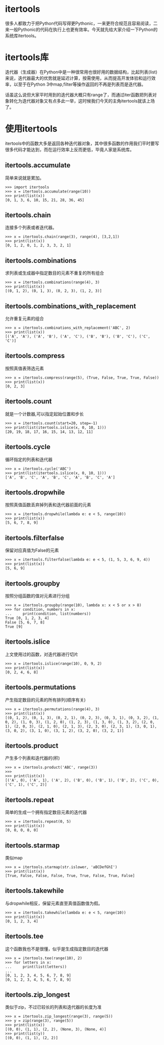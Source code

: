 # itertools

很多人都致力于把Python代码写得更Pythonic，一来更符合规范且容易阅读，二来一般Pythonic的代码在执行上也更有效率。今天就先给大家介绍一下Python的系统库itertools。

# itertools库

迭代器（生成器）在Python中是一种很常用也很好用的数据结构，比起列表(list)来说，迭代器最大的优势就是延迟计算，按需使用，从而提高开发体验和运行效率，以至于在Python 3中map,filter等操作返回的不再是列表而是迭代器。

话虽这么说但大家平时用到的迭代器大概只有range了，而通过iter函数把列表对象转化为迭代器对象又有点多此一举，这时候我们今天的主角itertools就该上场了。

# 使用itertools

itertools中的函数大多是返回各种迭代器对象，其中很多函数的作用我们平时要写很多代码才能达到，而在运行效率上反而更低，毕竟人家是系统库。

## itertools.accumulate

简单来说就是累加。

```
>>> import itertools
>>> x = itertools.accumulate(range(10))
>>> print(list(x))
[0, 1, 3, 6, 10, 15, 21, 28, 36, 45]
```

## itertools.chain

连接多个列表或者迭代器。

```
>>> x = itertools.chain(range(3), range(4), [3,2,1])
>>> print(list(x))
[0, 1, 2, 0, 1, 2, 3, 3, 2, 1]
```

## itertools.combinations

求列表或生成器中指定数目的元素不重复的所有组合

```
>>> x = itertools.combinations(range(4), 3)
>>> print(list(x))
[(0, 1, 2), (0, 1, 3), (0, 2, 3), (1, 2, 3)]
```

## itertools.combinations_with_replacement

允许重复元素的组合

```
>>> x = itertools.combinations_with_replacement('ABC', 2)
>>> print(list(x))
[('A', 'A'), ('A', 'B'), ('A', 'C'), ('B', 'B'), ('B', 'C'), ('C', 'C')]
```

## itertools.compress

按照真值表筛选元素

```
>>> x = itertools.compress(range(5), (True, False, True, True, False))
>>> print(list(x))
[0, 2, 3]
```

## itertools.count

就是一个计数器,可以指定起始位置和步长

```
>>> x = itertools.count(start=20, step=-1)
>>> print(list(itertools.islice(x, 0, 10, 1)))
[20, 19, 18, 17, 16, 15, 14, 13, 12, 11]
```

## itertools.cycle

循环指定的列表和迭代器

```
>>> x = itertools.cycle('ABC')
>>> print(list(itertools.islice(x, 0, 10, 1)))
['A', 'B', 'C', 'A', 'B', 'C', 'A', 'B', 'C', 'A']
```

## itertools.dropwhile

按照真值函数丢弃掉列表和迭代器前面的元素

```
>>> x = itertools.dropwhile(lambda e: e < 5, range(10))
>>> print(list(x))
[5, 6, 7, 8, 9]
```

## itertools.filterfalse

保留对应真值为False的元素

```
>>> x = itertools.filterfalse(lambda e: e < 5, (1, 5, 3, 6, 9, 4))
>>> print(list(x))
[5, 6, 9]
```

## itertools.groupby

按照分组函数的值对元素进行分组

```
>>> x = itertools.groupby(range(10), lambda x: x < 5 or x > 8)                                                                                                 
>>> for condition, numbers in x:                                                  
...     print(condition, list(numbers))                                                                                                        
True [0, 1, 2, 3, 4]                                                              
False [5, 6, 7, 8]                                                                
True [9] 
```

## itertools.islice

上文使用过的函数，对迭代器进行切片

```
>>> x = itertools.islice(range(10), 0, 9, 2)
>>> print(list(x))
[0, 2, 4, 6, 8]  
```

## itertools.permutations

产生指定数目的元素的所有排列(顺序有关)

```
>>> x = itertools.permutations(range(4), 3)
>>> print(list(x))
[(0, 1, 2), (0, 1, 3), (0, 2, 1), (0, 2, 3), (0, 3, 1), (0, 3, 2), (1, 0, 2), (1, 0, 3), (1, 2, 0), (1, 2, 3), (1, 3, 0), (1, 3, 2), (2, 0, 1), (2, 0, 3), (2, 1, 0), (2, 1, 3), (2, 3, 0), (2, 3, 1), (3, 0, 1), (3, 0, 2), (3, 1, 0), (3, 1, 2), (3, 2, 0), (3, 2, 1)] 
```

## itertools.product

产生多个列表和迭代器的(积)

```
>>> x = itertools.product('ABC', range(3))
>>>
>>> print(list(x))
[('A', 0), ('A', 1), ('A', 2), ('B', 0), ('B', 1), ('B', 2), ('C', 0), ('C', 1), ('C', 2)]
```

## itertools.repeat

简单的生成一个拥有指定数目元素的迭代器

```
>>> x = itertools.repeat(0, 5)
>>> print(list(x))
[0, 0, 0, 0, 0]   
```

## itertools.starmap

类似map

```
>>> x = itertools.starmap(str.islower, 'aBCDefGhI')
>>> print(list(x))
[True, False, False, False, True, True, False, True, False]
```

## itertools.takewhile

与dropwhile相反，保留元素直至真值函数值为假。

```
>>> x = itertools.takewhile(lambda e: e < 5, range(10))
>>> print(list(x))
[0, 1, 2, 3, 4]
```

## itertools.tee

这个函数我也不是很懂，似乎是生成指定数目的迭代器

```
>>> x = itertools.tee(range(10), 2)
>>> for letters in x:
...     print(list(letters))
...
[0, 1, 2, 3, 4, 5, 6, 7, 8, 9]
[0, 1, 2, 3, 4, 5, 6, 7, 8, 9]   
```

## itertools.zip_longest

类似于zip，不过已较长的列表和迭代器的长度为准



```
>>> x = itertools.zip_longest(range(3), range(5))
>>> y = zip(range(3), range(5))
>>> print(list(x))
[(0, 0), (1, 1), (2, 2), (None, 3), (None, 4)]
>>> print(list(y))
[(0, 0), (1, 1), (2, 2)]     
```